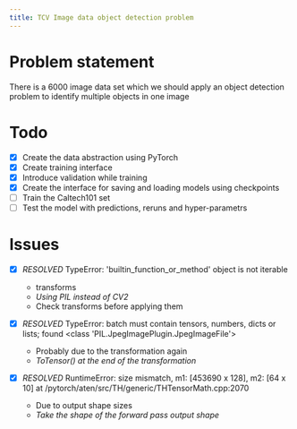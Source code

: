 ```yaml
---
title: TCV Image data object detection problem
---
```


# Problem statement

There is a 6000 image data set which we should apply an object detection problem to identify multiple objects in one image

# Todo
- [x] Create the data abstraction using PyTorch
- [x] Create training interface
- [x] Introduce validation while training
- [x] Create the interface for saving and loading models using checkpoints
- [ ] Train the Caltech101 set
- [ ] Test the model with predictions, reruns and hyper-parametrs

# Issues

- [x] *RESOLVED* TypeError: 'builtin_function_or_method' object is not iterable
	- transforms
	- _Using PIL instead of CV2_
	- Check transforms before applying them

- [x] *RESOLVED* TypeError: batch must contain tensors, numbers, dicts or lists; found <class 'PIL.JpegImagePlugin.JpegImageFile'>
	- Probably due to the transformation again
	- _ToTensor() at the end of the transformation_

- [x] *RESOLVED* RuntimeError: size mismatch, m1: [453690 x 128], m2: [64 x 10] at /pytorch/aten/src/TH/generic/THTensorMath.cpp:2070 
	- Due to output shape sizes
	- _Take the shape of the forward pass output shape_
